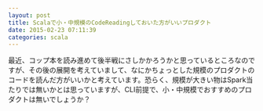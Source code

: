 ```yaml
---
layout: post
title: Scalaで小・中規模のCodeReadingしておいた方がいいプロダクト
date: 2015-02-23 07:11:39
categories: scala
---
```

<p>最近、コップ本を読み進めて後半戦にさしかかろうかと思っているところなのですが、その後の展開を考えていまして、なにかちょっとした規模のプロダクトのコードを読んだ方がいいかと考えています。恐らく、規模が大きい物はSpark当たりでは無いかとは思っていますが、CLI前提で、小・中規模でおすすめのプロダクトは無いでしょうか？</p>
